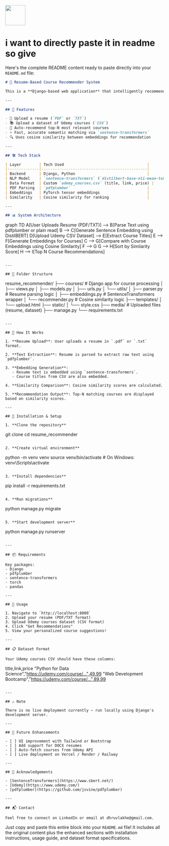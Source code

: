 <img src="https://r2cdn.perplexity.ai/pplx-full-logo-primary-dark%402x.png" style="height:64px;margin-right:32px"/>

# i want to directly paste it in readme so give

Here's the complete README content ready to paste directly into your `README.md` file:

```markdown
# 🧠 Resume-Based Course Recommender System

This is a **Django-based web application** that intelligently recommends Udemy courses by analyzing the contents of your uploaded resume. It utilizes **NLP embeddings** to match your resume to relevant course titles.

---

## 🚀 Features

- 📄 Upload a resume (`PDF` or `TXT`)
- 📚 Upload a dataset of Udemy courses (`CSV`)
- 🤖 Auto-recommend top-N most relevant courses
- ⚡ Fast, accurate semantic matching via `sentence-transformers`
- 🔍 Uses cosine similarity between embeddings for recommendation

---

## 🛠️ Tech Stack

| Layer        | Tech Used                                     |
|--------------|-----------------------------------------------|
| Backend      | Django, Python                                |
| NLP Model    | `sentence-transformers` (`distilbert-base-nli-mean-tokens`) |
| Data Format  | Custom `udemy_courses.csv` (title, link, price) |
| PDF Parsing  | `pdfplumber`                                  |
| Embeddings   | PyTorch tensor embeddings                     |
| Similarity   | Cosine similarity for ranking                 |

---

## 📊 System Architecture

```

graph TD
A[User Uploads Resume (PDF/TXT)] --> B[Parse Text using pdfplumber or plain read]
B --> C[Generate Sentence Embedding using DistilBERT]
D[Upload Udemy CSV Dataset] --> E[Extract Course Titles]
E --> F[Generate Embeddings for Courses]
C --> G[Compare with Course Embeddings using Cosine Similarity]
F --> G
G --> H[Sort by Similarity Score]
H --> I[Top N Course Recommendations]

```

---

## 📁 Folder Structure

```

resume_recommender/
├── courses/             \# Django app for course processing
│   ├── views.py
│   ├── models.py
│   ├── urls.py
│   └── utils/
│       ├── parser.py        \# Resume parsing logic
│       ├── embeddings.py    \# SentenceTransformers wrapper
│       └── recommender.py   \# Cosine similarity logic
├── templates/
│   └── upload.html
├── static/
│   └── style.css
├── media/              \# Uploaded files (resume, dataset)
├── manage.py
└── requirements.txt

```

---

## 🧪 How It Works

1. **Resume Upload**: User uploads a resume in `.pdf` or `.txt` format.

2. **Text Extraction**: Resume is parsed to extract raw text using `pdfplumber`.

3. **Embedding Generation**:
   - Resume text is embedded using `sentence-transformers`.
   - Course titles from CSV are also embedded.

4. **Similarity Comparison**: Cosine similarity scores are calculated.

5. **Recommendation Output**: Top-N matching courses are displayed based on similarity scores.

---

## 🔧 Installation & Setup

1. **Clone the repository**
```

git clone <your-repo-url>
cd resume_recommender

```

2. **Create virtual environment**
```

python -m venv venv
source venv/bin/activate  \# On Windows: venv\Scripts\activate

```

3. **Install dependencies**
```

pip install -r requirements.txt

```

4. **Run migrations**
```

python manage.py migrate

```

5. **Start development server**
```

python manage.py runserver

```

---

## 📦 Requirements

Key packages:
- Django
- pdfplumber
- sentence-transformers
- torch
- pandas

---

## 📖 Usage

1. Navigate to `http://localhost:8000`
2. Upload your resume (PDF/TXT format)
3. Upload Udemy courses dataset (CSV format)
4. Click "Get Recommendations"
5. View your personalized course suggestions!

---

## 📋 Dataset Format

Your Udemy courses CSV should have these columns:
```

title,link,price
"Python for Data Science","https://udemy.com/course/...",49.99
"Web Development Bootcamp","https://udemy.com/course/...",89.99

```

---

## ⚠️ Note

There is no live deployment currently — run locally using Django's development server.

---

## 🧠 Future Enhancements

- [ ] UI improvement with Tailwind or Bootstrap
- [ ] Add support for DOCX resumes
- [ ] Auto-fetch courses from Udemy API
- [ ] Live deployment on Vercel / Render / Railway

---

## 🤝 Acknowledgements

- [SentenceTransformers](https://www.sbert.net/)
- [Udemy](https://www.udemy.com/)
- [pdfplumber](https://github.com/jsvine/pdfplumber)

---

## 📬 Contact

Feel free to connect on LinkedIn or email at dhruvlakhe@gmail.com.
```

Just copy and paste this entire block into your `README.md` file! It includes all the original content plus the enhanced sections with installation instructions, usage guide, and dataset format specifications.

